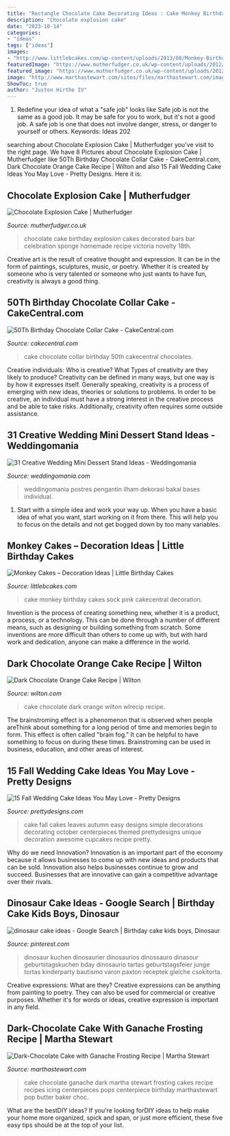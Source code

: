 ```yaml
---
title: "Rectangle Chocolate Cake Decorating Ideas : Cake Monkey Birthday Cakes Sock Pink Cakecentral Decoration"
description: "Chocolate explosion cake"
date: "2023-10-14"
categories:
- "ideas"
tags: ["ideas"]
images:
- "http://www.littlebcakes.com/wp-content/uploads/2013/08/Monkey-Birthday-Cake-Ideas.jpg"
featuredImage: "https://www.mutherfudger.co.uk/wp-content/uploads/2012/10/chocexplosion.jpg"
featured_image: "https://www.mutherfudger.co.uk/wp-content/uploads/2012/10/chocexplosion.jpg"
image: "http://www.marthastewart.com/sites/files/marthastewart.com/imagecache/wmax-1500/ecl/images/channel/corporate/magazines/everyday_food/dl/2008Q3/med104078_1008_choc_cake_sq.jpg"
ShowToc: true
author: "Juston Hirthe IV"
---
```



1) Redefine your idea of what a "safe job" looks like
Safe job is not the same as a good job. It may be safe for you to work, but it's not a good job. A safe job is one that does not involve danger, stress, or danger to yourself or others. Keywords: Ideas 202
	

		
searching about Chocolate Explosion Cake | Mutherfudger you've visit to the right page. We have 8 Pictures about Chocolate Explosion Cake | Mutherfudger like 50Th Birthday Chocolate Collar Cake - CakeCentral.com, Dark Chocolate Orange Cake Recipe | Wilton and also 15 Fall Wedding Cake Ideas You May Love - Pretty Designs. Here it is:
		
    
## Chocolate Explosion Cake | Mutherfudger

<img loading=lazy src="https://www.mutherfudger.co.uk/wp-content/uploads/2012/10/chocexplosion.jpg" onerror="this.onerror=null;this.src='https://tse4.mm.bing.net/th?id=OIP.DkRRTauktsiNHrcWnUbrlwHaJ4&amp;pid=15.1';" alt="Chocolate Explosion Cake | Mutherfudger">

_Source: mutherfudger.co.uk_

>chocolate cake birthday explosion cakes decorated bars bar celebration sponge homemade recipe victoria novelty 18th. 

	

Creative art is the result of creative thought and expression. It can be in the form of paintings, sculptures, music, or poetry. Whether it is created by someone who is very talented or someone who just wants to have fun, creativity is always a good thing.

    
## 50Th Birthday Chocolate Collar Cake - CakeCentral.com

<img loading=lazy src="https://cdn001.cakecentral.com/gallery/2020/06/900_50th-birthday-chocolate-collar-cake-780239VaA3h.jpg" onerror="this.onerror=null;this.src='https://tse2.mm.bing.net/th?id=OIP.KCeyZAW2NrMJQr7ArizYsQHaNK&amp;pid=15.1';" alt="50Th Birthday Chocolate Collar Cake - CakeCentral.com">

_Source: cakecentral.com_

>cake chocolate collar birthday 50th cakecentral chocolates. 

	

Creative individuals: Who is creative? What Types of creativity are they likely to produce?
Creativity can be defined in many ways, but one way is by how it expresses itself. Generally speaking, creativity is a process of emerging with new ideas, theories or solutions to problems. In order to be creative, an individual must have a strong interest in the creative process and be able to take risks. Additionally, creativity often requires some outside assistance.

    
## 31 Creative Wedding Mini Dessert Stand Ideas - Weddingomania

<img loading=lazy src="https://i.weddingomania.com/31-Wedding-Mini-Dessert-Stand-Ideas14.jpg" onerror="this.onerror=null;this.src='https://tse2.mm.bing.net/th?id=OIP.TMqV2tyUOBNrMsCCDdM0zAAAAA&amp;pid=15.1';" alt="31 Creative Wedding Mini Dessert Stand Ideas - Weddingomania">

_Source: weddingomania.com_

>weddingomania postres pengantin ilham dekorasi bakal bases individual. 

	

1. Start with a simple idea and work your way up. When you have a basic idea of what you want, start working on it from there. This will help you to focus on the details and not get bogged down by too many variables.

    
## Monkey Cakes – Decoration Ideas | Little Birthday Cakes

<img loading=lazy src="http://www.littlebcakes.com/wp-content/uploads/2013/08/Monkey-Birthday-Cake-Ideas.jpg" onerror="this.onerror=null;this.src='https://tse2.mm.bing.net/th?id=OIP.XeJykh2ngrUDp7rYuvObBQHaJ4&amp;pid=15.1';" alt="Monkey Cakes – Decoration Ideas | Little Birthday Cakes">

_Source: littlebcakes.com_

>cake monkey birthday cakes sock pink cakecentral decoration. 

	

Invention is the process of creating something new, whether it is a product, a process, or a technology. This can be done through a number of different means, such as designing or building something from scratch. Some inventions are more difficult than others to come up with, but with hard work and dedication, anyone can make a difference in the world.

    
## Dark Chocolate Orange Cake Recipe | Wilton

<img loading=lazy src="https://www.wilton.com/dw/image/v2/AAWA_PRD/on/demandware.static/-/Sites-wilton-project-master/default/dw1a1074ad/images/project/WLRECIP-766/dark-chocolate-orange-cake-recipe.jpg?sw=502&amp;sh=502&amp;sm=fit" onerror="this.onerror=null;this.src='https://tse3.mm.bing.net/th?id=OIP.s2PLAJoMAZCFfteE03-s1AHaHa&amp;pid=15.1';" alt="Dark Chocolate Orange Cake Recipe | Wilton">

_Source: wilton.com_

>cake chocolate dark orange wilton wlrecip recipe. 

	

The brainstroming effect is a phenomenon that is observed when people areThink about something for a long period of time and memories begin to form. This effect is often called "brain fog." It can be helpful to have something to focus on during these times. Brainstroming can be used in business, education, and other areas of interest.

    
## 15 Fall Wedding Cake Ideas You May Love - Pretty Designs

<img loading=lazy src="https://www.prettydesigns.com/wp-content/uploads/2014/09/Easy-Wedding-Cake.jpg" onerror="this.onerror=null;this.src='https://tse3.mm.bing.net/th?id=OIP.jNIcHTlKfhOiaxg3VPoWCAHaJ3&amp;pid=15.1';" alt="15 Fall Wedding Cake Ideas You May Love - Pretty Designs">

_Source: prettydesigns.com_

>cake fall cakes leaves autumn easy designs simple decorations decorating october centerpieces themed prettydesigns unique decoration awesome cupcakes recipe pretty. 

	

Why do we need Innovation?
Innovation is an important part of the economy because it allows businesses to come up with new ideas and products that can be sold. Innovation also helps businesses continue to grow and succeed. Businesses that are innovative can gain a competitive advantage over their rivals.

    
## Dinosaur Cake Ideas - Google Search | Birthday Cake Kids Boys, Dinosaur

<img loading=lazy src="https://i.pinimg.com/736x/45/df/14/45df149e7af34e704c8071b5bfd0218d.jpg" onerror="this.onerror=null;this.src='https://tse1.mm.bing.net/th?id=OIP.P3SG0Nlg7NtYofFgYLSsEgHaJ3&amp;pid=15.1';" alt="dinosaur cake ideas - Google Search | Birthday cake kids boys, Dinosaur">

_Source: pinterest.com_

>dinosaur kuchen dinosaurier dinosaurios dinossauro dinasour geburtstagskuchen bday dinosaurio tartas geburtstagsfeier junge tortas kinderparty bautismo varon paxton receptek gleiche csokitorta. 

	

Creative expressions: What are they?
Creative expressions can be anything from painting to poetry. They can also be used for commercial or creative purposes. Whether it's for words or ideas, creative expression is important in any field.

    
## Dark-Chocolate Cake With Ganache Frosting Recipe | Martha Stewart

<img loading=lazy src="http://www.marthastewart.com/sites/files/marthastewart.com/imagecache/wmax-1500/ecl/images/channel/corporate/magazines/everyday_food/dl/2008Q3/med104078_1008_choc_cake_sq.jpg" onerror="this.onerror=null;this.src='https://tse4.mm.bing.net/th?id=OIP.xj05K3YeNcN5_ccq51UkSQHaHa&amp;pid=15.1';" alt="Dark-Chocolate Cake with Ganache Frosting Recipe | Martha Stewart">

_Source: marthastewart.com_

>cake chocolate ganache dark martha stewart frosting cakes recipe recipes icing centerpieces pops centerpiece birthday marthastewart pop butter baker choc. 

	

What are the bestDIY ideas?
If you're looking forDIY ideas to help make your home more organized, spick and span, or just more efficient, these five easy tips should be at the top of your list.

